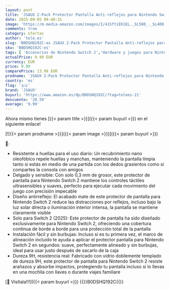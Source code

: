 ```yaml
---
layout: post
title: 'JSAUX 2-Pack Protector Pantalla Anti-reflejos para Nintendo Switch 2  Dureza 9H  Resistente a Arañazos  Cobertura Completa de Pantalla  Instalación Fácil con Marco de Montaje  Accesorios Protección'
date: 2025-09-05 09:48:31
image: 'https://m.media-amazon.com/images/I/41SftiEK1EL._SL500_._SL400_.jpg'
comments: true
category: ofertas
author: 'tole.es'
slug: 'B0DSHQ192C-es JSAUX 2-Pack Protector Pantalla Anti-reflejos para...'
sku: 'B0DSHQ192C-es'
tags: [ 'Accesorios de Nintendo Switch 2','Hardware y juegos para Nintendo Switch 2','Placas frontales, protectores y fundas de Nintendo Switch 2','Videojuegos','jsaux','nintendo','🇪🇸', ]
actualPrice: 9.99 EUR
currency: EUR
price: 9.99
comparePrice: 13.99 EUR
prodname: 'JSAUX 2-Pack Protector Pantalla Anti-reflejos para Nintendo Switch 2  Dureza 9H  Resistente a Arañazos  Cobertura Completa de Pantalla  Instalación Fácil con Marco de Montaje  Accesorios Protección'
country: 'es'
flag: '🇪🇸'
brand: 'JSAUX'
buyurl: 'https://www.amazon.es/dp/B0DSHQ192C/?tag=tolees-21'
descuento: '28.59'
average: '9.99'
---
```


Ahora mismo tienes [{{< param title >}}]({{< param buyurl >}}) en el siguiente enlace!

[![{{< param prodname >}}]({{< param image >}})]({{< param buyurl >}})

🔎:

- Resistente a huellas para el uso diario: Un recubrimiento nano oleofóbico repele huellas y manchas, manteniendo la pantalla limpia tanto si estás en medio de una partida con los dedos grasientos como si compartes la consola con amigos
- Delgado y sensible: Con solo 0,3 mm de grosor, este protector de pantalla para Nintendo Switch 2 mantiene los controles táctiles ultrasensibles y suaves, perfecto para ejecutar cada movimiento del juego con precisión impecable
- Diseño antirreflejo: El acabado mate de este protector de pantalla para Nintendo Switch 2 reduce las distracciones por reflejos, incluso bajo la luz solar directa o iluminación interior intensa, la pantalla se mantiene claramente visible
- Solo para Switch 2 (2025): Este protector de pantalla ha sido diseñado exclusivamente para Nintendo Switch 2, ofreciendo una cobertura continua de borde a borde para una protección total de la pantalla
- Instalación fácil y sin burbujas: Incluso si es tu primera vez, el marco de alineación incluido te ayuda a aplicar el protector pantalla para Nintendo Switch 2 en segundos: suave, perfectamente alineado y sin burbujas, ideal para usar justo después de sacarlo de la caja
- Dureza 9H, resistencia real: Fabricado con vidrio doblemente templado de dureza 9H, este protector de pantalla para Nintendo Switch 2 resiste arañazos y absorbe impactos, protegiendo tu pantalla incluso si lo llevas en una mochila con llaves o durante viajes familiare

[🛒 Visítala!!!]({{< param buyurl >}})
{{<world>}}B0DSHQ192C{{</world>}}
